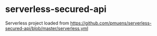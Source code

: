 # serverless-secured-api
Serverless project loaded from https://github.com/pmuens/serverless-secured-api/blob/master/serverless.yml
